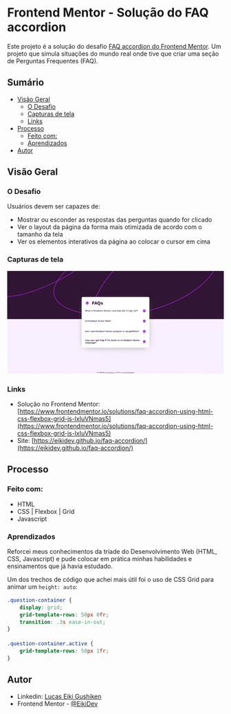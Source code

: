 # Frontend Mentor - Solução do FAQ accordion

Este projeto é a solução do desafio [FAQ accordion do Frontend Mentor](https://www.frontendmentor.io/challenges/faq-accordion-wyfFdeBwBz). Um projeto que simula situações do mundo real onde tive que criar uma seção de Perguntas Frequentes (FAQ).

## Sumário

- [Visão Geral](#visão-geral)
  - [O Desafio](#o-desafio)
  - [Capturas de tela](#capturas-de-tela)
  - [Links](#links)
- [Processo](#processo)
  - [Feito com:](#feito-com)
  - [Aprendizados](#aprendizados)
- [Autor](#autor)


## Visão Geral

### O Desafio

Usuários devem ser capazes de:

- Mostrar ou esconder as respostas das perguntas quando for clicado
- Ver o layout da página da forma mais otimizada de acordo com o tamanho da tela
- Ver os elementos interativos da página ao colocar o cursor em cima

### Capturas de tela

![](./assets/github/faq-accordion.gif)

### Links

- Solução no Frontend Mentor: [https://www.frontendmentor.io/solutions/faq-accordion-using-html-css-flexbox-grid-js-lxIuVNmas5](https://www.frontendmentor.io/solutions/faq-accordion-using-html-css-flexbox-grid-js-lxIuVNmas5)
- Site: [https://eikidev.github.io/faq-accordion/](https://eikidev.github.io/faq-accordion/)

## Processo

### Feito com:

- HTML
- CSS | Flexbox | Grid
- Javascript

### Aprendizados

Reforcei meus conhecimentos da tríade do Desenvolvimento Web (HTML, CSS, Javascript) e pude colocar em prática minhas habilidades e ensinamentos que já havia estudado.

Um dos trechos de código que achei mais útil foi o uso de CSS Grid para animar um `height: auto`:

```css
.question-container {
    display: grid;
    grid-template-rows: 50px 0fr;
    transition: .3s ease-in-out;
}

.question-container.active {
    grid-template-rows: 50px 1fr;
}

```

## Autor

- Linkedin: [Lucas Eiki Gushiken](https://www.linkedin.com/in/lucaseikigushiken)
- Frontend Mentor - [@EikiDev](https://www.frontendmentor.io/profile/EikiDev)

